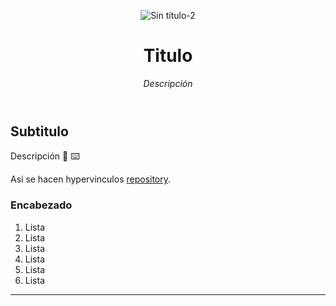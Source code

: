<header>

![Sin título-2](https://github.com/user-attachments/assets/5b933a56-0ece-452a-99c0-1a641485a6b9)

# Titulo

_Descripción_

</header>

## Subtitulo

Descripción :tada: :keyboard: 

Asi se hacen hypervinculos [repository](https://github.com/JaimeCamachoDev/Template?tab=readme-ov-file#titulo).

### Encabezado

1. Lista
1. Lista
1. Lista
1. Lista
1. Lista
1. Lista

<footer>

<!--
  <<< Author notes: Footer >>>
  Add a link to get support, GitHub status page, code of conduct, license link.
-->

---

</footer>
